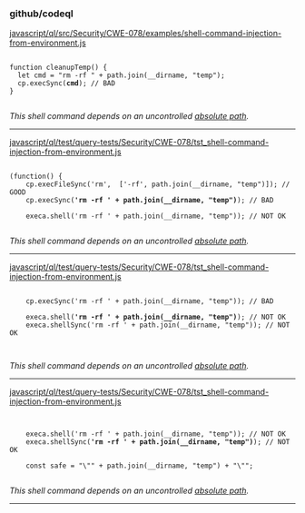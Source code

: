 ### github/codeql

[javascript/ql/src/Security/CWE-078/examples/shell-command-injection-from-environment.js](https://github.com/github/codeql/blob/48015e5a2e6202131f2d1062cc066dc33ed69a9b/javascript/ql/src/Security/CWE-078/examples/shell-command-injection-from-environment.js#L5-L5)

<pre><code class="javascript">
function cleanupTemp() {
  let cmd = "rm -rf " + path.join(__dirname, "temp");
  cp.execSync(<strong>cmd</strong>); // BAD
}

</code></pre>

*This shell command depends on an uncontrolled [absolute path](https://github.com/github/codeql/blob/48015e5a2e6202131f2d1062cc066dc33ed69a9b/javascript/ql/src/Security/CWE-078/examples/shell-command-injection-from-environment.js#L4-L4).*

----------------------------------------

[javascript/ql/test/query-tests/Security/CWE-078/tst_shell-command-injection-from-environment.js](https://github.com/github/codeql/blob/48015e5a2e6202131f2d1062cc066dc33ed69a9b/javascript/ql/test/query-tests/Security/CWE-078/tst_shell-command-injection-from-environment.js#L6-L6)

<pre><code class="javascript">
(function() {
	cp.execFileSync('rm',  ['-rf', path.join(__dirname, "temp")]); // GOOD
	cp.execSync(<strong>'rm -rf ' + path.join(__dirname, "temp")</strong>); // BAD

	execa.shell('rm -rf ' + path.join(__dirname, "temp")); // NOT OK

</code></pre>

*This shell command depends on an uncontrolled [absolute path](https://github.com/github/codeql/blob/48015e5a2e6202131f2d1062cc066dc33ed69a9b/javascript/ql/test/query-tests/Security/CWE-078/tst_shell-command-injection-from-environment.js#L6-L6).*

----------------------------------------

[javascript/ql/test/query-tests/Security/CWE-078/tst_shell-command-injection-from-environment.js](https://github.com/github/codeql/blob/48015e5a2e6202131f2d1062cc066dc33ed69a9b/javascript/ql/test/query-tests/Security/CWE-078/tst_shell-command-injection-from-environment.js#L8-L8)

<pre><code class="javascript">
	cp.execSync('rm -rf ' + path.join(__dirname, "temp")); // BAD

	execa.shell(<strong>'rm -rf ' + path.join(__dirname, "temp")</strong>); // NOT OK
	execa.shellSync('rm -rf ' + path.join(__dirname, "temp")); // NOT OK


</code></pre>

*This shell command depends on an uncontrolled [absolute path](https://github.com/github/codeql/blob/48015e5a2e6202131f2d1062cc066dc33ed69a9b/javascript/ql/test/query-tests/Security/CWE-078/tst_shell-command-injection-from-environment.js#L8-L8).*

----------------------------------------

[javascript/ql/test/query-tests/Security/CWE-078/tst_shell-command-injection-from-environment.js](https://github.com/github/codeql/blob/48015e5a2e6202131f2d1062cc066dc33ed69a9b/javascript/ql/test/query-tests/Security/CWE-078/tst_shell-command-injection-from-environment.js#L9-L9)

<pre><code class="javascript">

	execa.shell('rm -rf ' + path.join(__dirname, "temp")); // NOT OK
	execa.shellSync(<strong>'rm -rf ' + path.join(__dirname, "temp")</strong>); // NOT OK

	const safe = "\"" + path.join(__dirname, "temp") + "\"";

</code></pre>

*This shell command depends on an uncontrolled [absolute path](https://github.com/github/codeql/blob/48015e5a2e6202131f2d1062cc066dc33ed69a9b/javascript/ql/test/query-tests/Security/CWE-078/tst_shell-command-injection-from-environment.js#L9-L9).*

----------------------------------------
